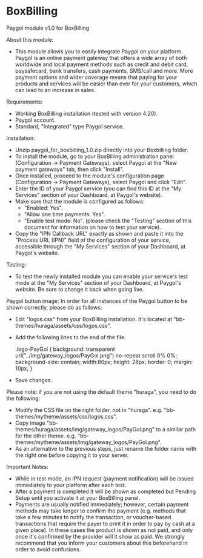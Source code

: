 # BoxBilling

Paygol module v1.0 for BoxBilling  

About this module:
- This module allows you to easily integrate Paygol on your platform. Paygol is an online payment gateway that offers a 
  wide array of both worldwide and local payment methods such as credit and debit card, paysafecard, bank transfers, cash payments, 
  SMS/call and more. More payment options and wider coverage means that paying for your products and services will be easier than ever 
  for your customers, which can lead to an increase in sales.

Requirements:
- Working BoxBilling installation (tested with version 4.20).
- Paygol account.
- Standard, "Integrated" type Paygol service.

Installation:
- Unzip paygol_for_boxbilling_1.0.zip directly into your Boxbilling folder.
- To install the module, go to your BoxBilling administration panel (Configuration -> Payment Gateways), select Paygol at the "New payment gateways" tab, then click "Install".
- Once installed, proceed to the module's configuration page (Configuration -> Payment Gateways), select Paygol and click "Edit".
- Enter the ID of your Paygol service (you can find this ID at the "My Services" section of your Dashboard, at Paygol's website).
- Make sure that the module is configured as follows:
	- "Enabled: Yes".
	- "Allow one time payments: Yes".
	- "Enable test mode: No". (please check the "Testing" section of this document for information on how to test your service).
- Copy the "IPN Callback URL" exactly as shown and paste it into the "Process URL (IPN)" field of the configuration of your service, accessible through
  the "My Services" section of your Dashboard, at Paygol's website.

Testing:
- To test the newly installed module you can enable your service's test mode at the "My Services" section of your Dashboard, at Paygol's website. 
  Be sure to change it back when going live.  

Paygol button image:
In order for all instances of the Paygol button to be shown correctly, please do as follows:
- Edit "logos.css" from your BoxBilling installation. It's located at "bb-themes/huraga/assets/css/logos.css".
- Add the following lines to the end of the file.
  
  .logo-PayGol
	{
		background: transparent url("../img/gateway_logos/PayGol.png") no-repeat scroll 0% 0%;
		background-size: contain;
		width:80px;
		height: 28px;
		border: 0;
		margin: 10px;
	}
- Save changes.

Please note: if you are not using the default theme "huraga", you need to do the following:
- Modify the CSS file on the right folder, not in "huraga".
  e.g. "bb-themes/mytheme/assets/css/logos.css".
- Copy image "bb-themes/huraga/assets/img/gateway_logos/PayGol.png" to a similar path for the other theme.
  e.g. "bb-themes/mytheme/assets/img/gateway_logos/PayGol.png".
- As an alternative to the previous steps, just rename the folder name with the right one before copying it to your server.

Important Notes:
- While in test mode, an IPN request (payment notification) will be issued immediately to your platform after each test.
- After a payment is completed it will be shown as completed but Pending Setup until you activate it at your BoxBilling panel.
- Payments are usually notified immediately; however, certain payment methods may take longer to confirm the payment 
  (e.g. methods that take a few minutes to notify the transaction, or voucher-based transactions that require the payer 
  to print it in order to pay by cash at a given place). In these cases the product is shown as not paid, and only 
  once it's confirmed by the provider will it show as paid. We strongly recommend that you inform your customers about this 
  beforehand in order to avoid confusions.
